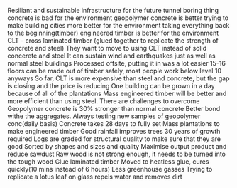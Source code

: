 Resiliant and sustainable infrastructure for the future
tunnel boring thing
concrete is bad for the environment
geopolymer concrete is better
trying to make building cities more better for the environment
taking everything back to the beginning(timber)
engineered timber is better for the environment
CLT -  cross laminated timber (glued together to replicate the strength of concrete and steel)
They want to move to using CLT instead of solid concerete and steel
It can sustain wind and earthquakes just as well as normal steel buildings
Processed offsite, putting it in was a lot easier 
15-16 floors can be made out of timber safely, most people work below level 10 anyways
So far, CLT is more expensive than steel and concrete, but the gap is closing and the price is reducing
One building can be grown in a day because of all of the plantations
Mass engineered timber will be better and more efficient than using steel. 
There are challenges to overcome
Geopolymer concrete is 30% stronger than normal concrete 
Better bond withe the aggregates.
Always testing new samples of geopolymer conc(daily basis)
Concrete takes 28 days to fully set
Mass plantations to make engineered timber
Good rainfall improves trees
30 years of growth required
Logs are graded for structural quality to make sure that they are good
Sorted by shapes and sizes and quality
Maximise output product and reduce sawdust
Raw wood is not strong enough, it needs to be turned into the tough wood
Glue laminated timber
Moved to heatless glue, cures quickly(10 mins instead of 6 hours)
Less greenhouse gasses
Trying to replicate a lotus leaf on glass
repels water and removes dirt